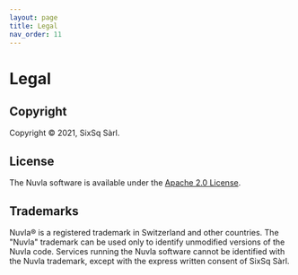 ```yaml
---
layout: page
title: Legal
nav_order: 11
---
```


# Legal

## Copyright

Copyright &copy; 2021, SixSq Sàrl.

## License

The Nuvla software is available under the [Apache 2.0
License](http://www.apache.org/licenses/LICENSE-2.0).

## Trademarks

Nuvla&reg; is a registered trademark in Switzerland and other
countries.  The "Nuvla" trademark can be used only to identify
unmodified versions of the Nuvla code. Services running the Nuvla
software cannot be identified with the Nuvla trademark, except with
the express written consent of SixSq Sàrl.
